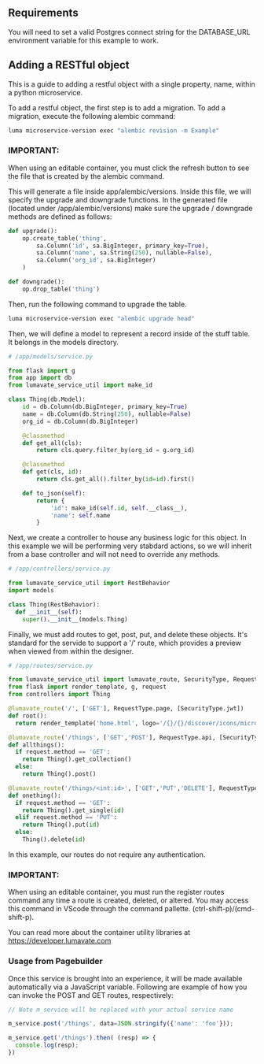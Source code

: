 ## Requirements
You will need to set a valid Postgres connect string for the DATABASE_URL environment variable for this example to work.

## Adding a RESTful object
This is a guide to adding a restful object with a single property, name, within a python microservice.

To add a restful object, the first step is to add a migration. To add a migration, execute the following alembic command:
```bash
luma microservice-version exec "alembic revision -m Example"
```
### IMPORTANT:
When using an editable container, you must click the refresh button to see the file that is created by the alembic command.

This will generate a file inside app/alembic/versions. Inside this file, we will specify the upgrade and downgrade functions.
In the generated file (located under /app/alembic/versions) make sure the upgrade / downgrade methods are defined as follows:
```python
def upgrade():
    op.create_table('thing',
        sa.Column('id', sa.BigInteger, primary_key=True),
        sa.Column('name', sa.String(250), nullable=False),
        sa.Column('org_id', sa.BigInteger)
    )

def downgrade():
    op.drop_table('thing')
```
Then, run the following command to upgrade the table.
```bash
luma microservice-version exec "alembic upgrade head"
```

Then, we will define a model to represent a record inside of the stuff table. It belongs in the models directory.
```python
# /app/models/service.py

from flask import g
from app import db
from lumavate_service_util import make_id

class Thing(db.Model):
    id = db.Column(db.BigInteger, primary_key=True)
    name = db.Column(db.String(250), nullable=False)
    org_id = db.Column(db.BigInteger)

    @classmethod
    def get_all(cls):
        return cls.query.filter_by(org_id = g.org_id)

    @classmethod
    def get(cls, id):
        return cls.get_all().filter_by(id=id).first()

    def to_json(self):
        return {
            'id': make_id(self.id, self.__class__),
            'name': self.name
        }

```

Next, we create a controller to house any business logic for this object.  In this example we will be performing very stabdard
actions, so we will inherit from a base controller and will not need to override any methods.
```python
# /app/controllers/service.py

from lumavate_service_util import RestBehavior
import models

class Thing(RestBehavior):
  def __init__(self):
    super().__init__(models.Thing)
```


Finally, we must add routes to get, post, put, and delete these objects.  It's standard for the servide to support a '/' route, which provides a preview when viewed from within the designer.
```python
# /app/routes/service.py

from lumavate_service_util import lumavate_route, SecurityType, RequestType
from flask import render_template, g, request
from controllers import Thing

@lumavate_route('/', ['GET'], RequestType.page, [SecurityType.jwt])
def root():
  return render_template('home.html', logo='/{}/{}/discover/icons/microservice.png'.format(g.integration_cloud, g.widget_type))

@lumavate_route('/things', ['GET','POST'], RequestType.api, [SecurityType.none])
def allthings():
  if request.method == 'GET':
    return Thing().get_collection()
  else:
    return Thing().post()

@lumavate_route('/things/<int:id>', ['GET','PUT','DELETE'], RequestType.api, [SecurityType.none])
def onething():
  if request.method == 'GET':
    return Thing().get_single(id)
  elif request.method == 'PUT':
    return Thing().put(id)
  else:
    Thing().delete(id)
```
In this example, our routes do not require any authentication.

### IMPORTANT:
  When using an editable container, you must run the register routes command any time a route is created, deleted, or altered.
You may access this command in VScode through the command pallette. (ctrl-shift-p)/(cmd-shift-p).


You can read more about the container utility libraries at https://developer.lumavate.com

### Usage from Pagebuilder

Once this service is brought into an experience, it will be made available automatically via a JavaScript variable.  Following are example of how you can invoke the POST and GET routes, respectively:

```javascript
// Note m_service will be replaced with your actual service name

m_service.post('/things', data=JSON.stringify({'name': 'foo'}));

m_service.get('/things').then( (resp) => {
  console.log(resp);
})
```












